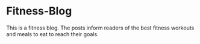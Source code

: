 # Fitness-Blog
This is a fitness blog. The posts inform readers of the best fitness workouts and meals to eat to reach their goals.
